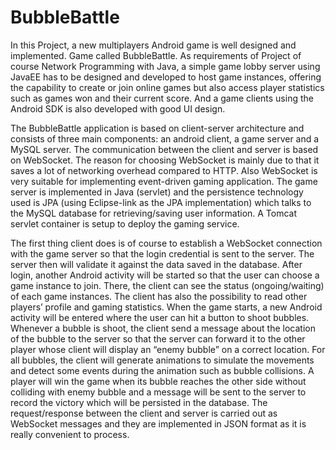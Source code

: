 # BubbleBattle
In this Project, a new multiplayers Android game is well designed and implemented. Game called BubbleBattle. 
As requirements of Project of course Network Programming with Java, a simple game lobby server using JavaEE 
has to be designed and developed to host game instances, offering the capability to create or join online 
games but also access player statistics such as games won and their current score. And a game clients using 
the Android SDK is also developed with good UI design.


The BubbleBattle application is based on client-server architecture and consists of three main components:
an android client, a game server and a MySQL server. The communication between the client and server is 
based on WebSocket. The reason for choosing WebSocket is mainly due to that it saves a lot of networking 
overhead compared to HTTP. Also WebSocket is very suitable for implementing event-driven gaming application. 
The game server is implemented in Java (servlet) and the persistence technology used is JPA 
(using Eclipse-link as the JPA implementation) which talks to the MySQL database for retrieving/saving 
user information. A Tomcat servlet container is setup to deploy the gaming service.

The first thing client does is of course to establish a WebSocket connection with the game server so 
that the login credential is sent to the server. The server then will validate it against the data saved
in the database. After login, another Android activity will be started so that the user can choose a game
instance to join. There, the client can see the status (ongoing/waiting) of each game instances. 
The client has also the possibility to read other players’ profile and gaming statistics. 
When the game starts, a new Android activity will be entered where the user can hit a button to shoot bubbles. 
Whenever a bubble is shoot, the client send a message about the location of the bubble to the server so that 
the server can forward it to the other player whose client will display an “enemy bubble” on a correct location.
For all bubbles, the client will generate animations to simulate the movements and detect some events during the
animation such as bubble collisions. A player will win the game when its bubble reaches the other side without
colliding with enemy bubble and a message will be sent to the server to record the victory which will be persisted 
in the database. The request/response between the client and server is carried out as WebSocket messages and they 
are implemented in JSON format as it is really convenient to process.
